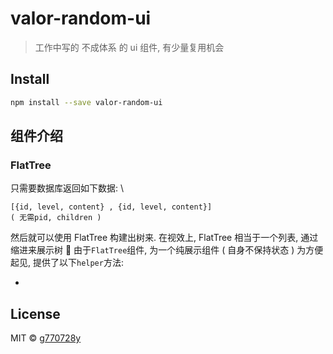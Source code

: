 # valor-random-ui

> 工作中写的 不成体系 的 ui 组件, 有少量复用机会

## Install

```bash
npm install --save valor-random-ui
```

## 组件介绍

### FlatTree

只需要数据库返回如下数据: \

```
[{id, level, content} , {id, level, content}]
( 无需pid, children )
```

然后就可以使用 FlatTree 构建出树来.
在视效上, FlatTree 相当于一个列表, 通过缩进来展示树
 由于`FlatTree`组件, 为一个纯展示组件 ( 自身不保持状态 )
为方便起见, 提供了以下`helper`方法:

-

## License

MIT © [g770728y](https://github.com/g770728y)
